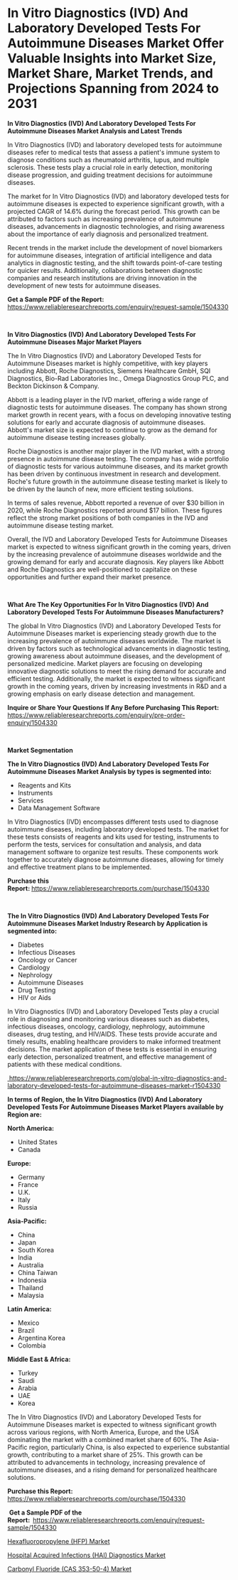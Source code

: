 <p><h1>In Vitro Diagnostics (IVD) And Laboratory Developed Tests For Autoimmune Diseases Market Offer Valuable Insights into Market Size, Market Share, Market Trends, and Projections Spanning from 2024 to 2031</h1></p><p><strong>In Vitro Diagnostics (IVD) And Laboratory Developed Tests For Autoimmune Diseases Market Analysis and Latest Trends</strong></p>
<p><p>In Vitro Diagnostics (IVD) and laboratory developed tests for autoimmune diseases refer to medical tests that assess a patient's immune system to diagnose conditions such as rheumatoid arthritis, lupus, and multiple sclerosis. These tests play a crucial role in early detection, monitoring disease progression, and guiding treatment decisions for autoimmune diseases.</p><p>The market for In Vitro Diagnostics (IVD) and laboratory developed tests for autoimmune diseases is expected to experience significant growth, with a projected CAGR of 14.6% during the forecast period. This growth can be attributed to factors such as increasing prevalence of autoimmune diseases, advancements in diagnostic technologies, and rising awareness about the importance of early diagnosis and personalized treatment.</p><p>Recent trends in the market include the development of novel biomarkers for autoimmune diseases, integration of artificial intelligence and data analytics in diagnostic testing, and the shift towards point-of-care testing for quicker results. Additionally, collaborations between diagnostic companies and research institutions are driving innovation in the development of new tests for autoimmune diseases.</p></p>
<p><strong>Get a Sample PDF of the Report:&nbsp;</strong> <a href="https://www.reliableresearchreports.com/enquiry/request-sample/1504330">https://www.reliableresearchreports.com/enquiry/request-sample/1504330</a></p>
<p>&nbsp;</p>
<p><strong>In Vitro Diagnostics (IVD) And Laboratory Developed Tests For Autoimmune Diseases Major Market Players</strong></p>
<p><p>The In Vitro Diagnostics (IVD) and Laboratory Developed Tests for Autoimmune Diseases market is highly competitive, with key players including Abbott, Roche Diagnostics, Siemens Healthcare GmbH, SQI Diagnostics, Bio-Rad Laboratories Inc., Omega Diagnostics Group PLC, and Beckton Dickinson & Company.</p><p>Abbott is a leading player in the IVD market, offering a wide range of diagnostic tests for autoimmune diseases. The company has shown strong market growth in recent years, with a focus on developing innovative testing solutions for early and accurate diagnosis of autoimmune diseases. Abbott's market size is expected to continue to grow as the demand for autoimmune disease testing increases globally.</p><p>Roche Diagnostics is another major player in the IVD market, with a strong presence in autoimmune disease testing. The company has a wide portfolio of diagnostic tests for various autoimmune diseases, and its market growth has been driven by continuous investment in research and development. Roche's future growth in the autoimmune disease testing market is likely to be driven by the launch of new, more efficient testing solutions.</p><p>In terms of sales revenue, Abbott reported a revenue of over $30 billion in 2020, while Roche Diagnostics reported around $17 billion. These figures reflect the strong market positions of both companies in the IVD and autoimmune disease testing market.</p><p>Overall, the IVD and Laboratory Developed Tests for Autoimmune Diseases market is expected to witness significant growth in the coming years, driven by the increasing prevalence of autoimmune diseases worldwide and the growing demand for early and accurate diagnosis. Key players like Abbott and Roche Diagnostics are well-positioned to capitalize on these opportunities and further expand their market presence.</p></p>
<p>&nbsp;</p>
<p><strong>What Are The Key Opportunities For In Vitro Diagnostics (IVD) And Laboratory Developed Tests For Autoimmune Diseases Manufacturers?</strong></p>
<p><p>The global In Vitro Diagnostics (IVD) and Laboratory Developed Tests for Autoimmune Diseases market is experiencing steady growth due to the increasing prevalence of autoimmune diseases worldwide. The market is driven by factors such as technological advancements in diagnostic testing, growing awareness about autoimmune diseases, and the development of personalized medicine. Market players are focusing on developing innovative diagnostic solutions to meet the rising demand for accurate and efficient testing. Additionally, the market is expected to witness significant growth in the coming years, driven by increasing investments in R&D and a growing emphasis on early disease detection and management.</p></p>
<p><strong>Inquire or Share Your Questions If Any Before Purchasing This Report:</strong> <a href="https://www.reliableresearchreports.com/enquiry/pre-order-enquiry/1504330">https://www.reliableresearchreports.com/enquiry/pre-order-enquiry/1504330</a></p>
<p>&nbsp;</p>
<p><strong>Market Segmentation</strong></p>
<p><strong>The In Vitro Diagnostics (IVD) And Laboratory Developed Tests For Autoimmune Diseases Market Analysis by types is segmented into:</strong></p>
<p><ul><li>Reagents and Kits</li><li>Instruments</li><li>Services</li><li>Data Management Software</li></ul></p>
<p><p>In Vitro Diagnostics (IVD) encompasses different tests used to diagnose autoimmune diseases, including laboratory developed tests. The market for these tests consists of reagents and kits used for testing, instruments to perform the tests, services for consultation and analysis, and data management software to organize test results. These components work together to accurately diagnose autoimmune diseases, allowing for timely and effective treatment plans to be implemented.</p></p>
<p><strong>Purchase this Report:&nbsp;</strong><a href="https://www.reliableresearchreports.com/purchase/1504330">https://www.reliableresearchreports.com/purchase/1504330</a></p>
<p>&nbsp;</p>
<p><strong>The In Vitro Diagnostics (IVD) And Laboratory Developed Tests For Autoimmune Diseases Market Industry Research by Application is segmented into:</strong></p>
<p><ul><li>Diabetes</li><li>Infectious Diseases</li><li>Oncology or Cancer</li><li>Cardiology</li><li>Nephrology</li><li>Autoimmune Diseases</li><li>Drug Testing</li><li>HIV or Aids</li></ul></p>
<p><p>In Vitro Diagnostics (IVD) and Laboratory Developed Tests play a crucial role in diagnosing and monitoring various diseases such as diabetes, infectious diseases, oncology, cardiology, nephrology, autoimmune diseases, drug testing, and HIV/AIDS. These tests provide accurate and timely results, enabling healthcare providers to make informed treatment decisions. The market application of these tests is essential in ensuring early detection, personalized treatment, and effective management of patients with these medical conditions.</p></p>
<p><a href="https://www.reliableresearchreports.com/global-in-vitro-diagnostics-and-laboratory-developed-tests-for-autoimmune-diseases-market-r1504330">&nbsp;https://www.reliableresearchreports.com/global-in-vitro-diagnostics-and-laboratory-developed-tests-for-autoimmune-diseases-market-r1504330</a></p>
<p><strong>In terms of Region, the In Vitro Diagnostics (IVD) And Laboratory Developed Tests For Autoimmune Diseases Market Players available by Region are:</strong></p>
<p>
    <p> <strong> North America: </strong>
        <ul>
            <li>United States</li>
            <li>Canada</li>
        </ul>
        </p> 
    <p> <strong> Europe: </strong>
        <ul>
            <li>Germany</li>
            <li>France</li>
            <li>U.K.</li>
            <li>Italy</li>
            <li>Russia</li>
        </ul>
        </p> 
    <p> <strong> Asia-Pacific: </strong>
        <ul>
            <li>China</li>
            <li>Japan</li>
            <li>South Korea</li>
            <li>India</li>
            <li>Australia</li>
            <li>China Taiwan</li>
            <li>Indonesia</li>
            <li>Thailand</li>
            <li>Malaysia</li>
        </ul>
        </p> 
    <p> <strong> Latin America: </strong>
        <ul>
            <li>Mexico</li>
            <li>Brazil</li>
            <li>Argentina Korea</li>
            <li>Colombia</li>
        </ul>
        </p> 
    <p> <strong> Middle East & Africa: </strong>
        <ul>
            <li>Turkey</li>
            <li>Saudi</li>
            <li>Arabia</li>
            <li>UAE</li>
            <li>Korea</li>
        </ul>
    </p>
    </p>
<p><p>The In Vitro Diagnostics (IVD) and Laboratory Developed Tests for Autoimmune Diseases market is expected to witness significant growth across various regions, with North America, Europe, and the USA dominating the market with a combined market share of 60%. The Asia-Pacific region, particularly China, is also expected to experience substantial growth, contributing to a market share of 25%. This growth can be attributed to advancements in technology, increasing prevalence of autoimmune diseases, and a rising demand for personalized healthcare solutions.</p></p>
<p><strong>Purchase this Report: </strong><a href="https://www.reliableresearchreports.com/purchase/1504330">https://www.reliableresearchreports.com/purchase/1504330</a></p>
<p>&nbsp;<strong>Get a Sample PDF of the Report:&nbsp;&nbsp;</strong><a href="https://www.reliableresearchreports.com/enquiry/request-sample/1504330">https://www.reliableresearchreports.com/enquiry/request-sample/1504330</a></p>
<p><strong></strong></p>
<p><p><a href="https://issuu.com/reportprime-2/docs/hexafluoropropylene-hfp-market-size-2030.pptx">Hexafluoropropylene (HFP) Market</a></p><p><a href="https://github.com/maudAbbott7/Market-Research-Report-List-1/blob/main/hospital-acquired-infections-hai-diagnostics-market.md">Hospital Acquired Infections (HAI) Diagnostics Market</a></p><p><a href="https://issuu.com/reportprime-2/docs/carbonyl-fluoride-cas-353-50-4-market-size-2030.pp">Carbonyl Fluoride (CAS 353-50-4) Market</a></p></p>